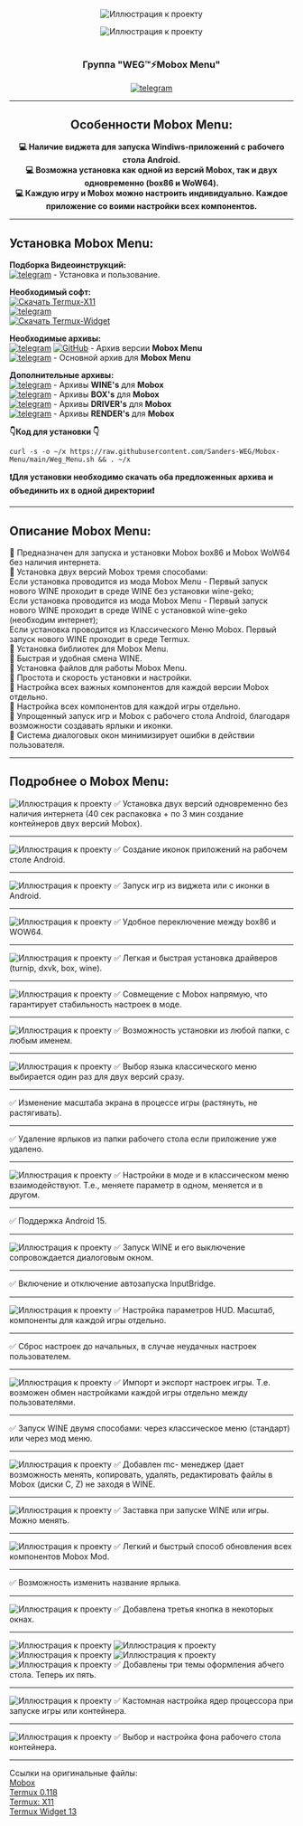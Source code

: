 

<div align="center">

![Иллюстрация к проекту](https://github.com/Sanders-WEG/Dop-img/blob/main/Menu.png)

![Иллюстрация к проекту](https://github.com/Sanders-WEG/Dop-img/blob/main/menu_1.png)
#
### Группа "WEG™⚡️Mobox Menu" 
[![telegram](https://img.shields.io/badge/WEG™⚡️Telegram-2CA5E0?logo=telegram&logoColor=white)](https://t.me/weg_mod_mobox)
____ 
##  Особенности Mobox Menu:  
  
**:computer: Наличие виджета для запуска Windiws-приложений с рабочего стола Android.**  
**:computer: Возможна установка как одной из версий Mobox, так и двух одновременно (box86 и WoW64).**  
**:computer: Каждую игру и Mobox можно настроить индивидуально. Каждое приложение со воими настройки всех компонентов.**  
____
</div>
<div align="left">
   
## **Установка Mobox Menu:**  
**Подборка Видеоинструкций:**  
[![telegram](https://img.shields.io/badge/WEG™⚡️Telegram-2CA5E0?logo=telegram&logoColor=white)](https://t.me/weg_mod_mobox/11) - Установка и пользование.  
  
**Необходимый софт:**  
[![Скачать Termux-X11](https://img.shields.io/badge/Скачать-WEG™⚡️Termux--X11-blue?style=for-the-badge&logo=telegram)](https://t.me/weg_mod_mobox/12/137)  
[![telegram](https://img.shields.io/badge/Скачать-WEG™⚡️Termux--0.118-brightgreen?style=for-the-badge&logo=telegram)](https://t.me/weg_mod_mobox/12/136)  
[![Скачать Termux-Widget](https://img.shields.io/badge/Скачать-WEG™⚡️Termux--Widget-orange?style=for-the-badge&logo=telegram)](https://t.me/weg_mod_mobox/12/138)  
  
**Необходимые архивы:**  
[![telegram](https://img.shields.io/badge/WEG™⚡️Telegram-2CA5E0?logo=telegram&logoColor=white)](https://t.me/weg_mod_mobox/12/1227) [![GitHub](https://img.shields.io/badge/WEG™⚡️GitHub-grey?logo=github)](https://github.com/Sanders-WEG/Mobox-Menu/releases/tag/v.5.3) -  Архив версии **Mobox Menu**  
[![telegram](https://img.shields.io/badge/WEG™⚡️Telegram-2CA5E0?logo=telegram&logoColor=white)](https://t.me/weg_mod_mobox/12/1128) -  Основной архив для **Mobox Menu** 

**Дополнительные архивы:**  
[![telegram](https://img.shields.io/badge/WEG™⚡️Telegram-2CA5E0?logo=telegram&logoColor=white)](https://t.me/weg_mod_mobox/337) -  Архивы **WINE's** для **Mobox**  
[![telegram](https://img.shields.io/badge/WEG™⚡️Telegram-2CA5E0?logo=telegram&logoColor=white)](https://t.me/weg_mod_mobox/166) -  Архивы **BOX's** для **Mobox**  
[![telegram](https://img.shields.io/badge/WEG™⚡️Telegram-2CA5E0?logo=telegram&logoColor=white)](https://t.me/weg_mod_mobox/188) -  Архивы **DRIVER's** для **Mobox**  
[![telegram](https://img.shields.io/badge/WEG™⚡️Telegram-2CA5E0?logo=telegram&logoColor=white)](https://t.me/weg_mod_mobox/220) -  Архивы **RENDER's** для **Mobox**  
  
**👇Код для установки 👇**  
   ```
   curl -s -o ~/x https://raw.githubusercontent.com/Sanders-WEG/Mobox-Menu/main/Weg_Menu.sh && . ~/x
   ```
**❗️Для установки необходимо скачать оба предложенных архива и объединить их в одной директории❗️**  
____
## Описание Mobox Menu:  
🧿 Предназначен для запуска и установки Mobox box86 и Mobox WoW64 без наличия интернета.  
🧿 Установка двух версий Mobox тремя способами:  
 Если установка проводится из мода Mobox Menu - Первый запуск нового WINE проходит в среде WINE без установки wine-geko;  
 Если установка проводится из мода Mobox Menu - Первый запуск нового WINE проходит в среде WINE с установкой wine-geko (необходим интернет);  
 Если установка проводится из Классического Меню Mobox. Первый запуск нового WINE проходит в среде Termux.  
🧿 Установка библиотек для Mobox Menu.  
🧿 Быстрая и удобная смена WINE.  
🧿 Установка файлов для работы Mobox Menu.  
🧿 Простота и скорость установки и настройки.  
🧿 Настройка всех важных компонентов для каждой версии Mobox отдельно.  
🧿 Настройка всех компонентов для каждой игры отдельно.  
🧿 Упрощенный запуск игр и Mobox с рабочего стола Android, благодаря возможности создавать ярлыки и иконки.  
🧿 Система диалоговых окон минимизирует ошибки в действии пользователя.  
____
## Подробнее о Mobox Menu:  
![Иллюстрация к проекту](https://github.com/Sanders-WEG/Dop-img/blob/main/photo_2025-02-25_07-59-10.jpg)
✅ Установка двух версий одновременно без наличия интернета (40 сек распаковка + по 3 мин создание контейнеров двух версий Mobox).  
____
![Иллюстрация к проекту](https://github.com/Sanders-WEG/Dop-img/blob/main/1.jpg)
✅ Создание иконок приложений на рабочем столе Android.  
____
![Иллюстрация к проекту](https://github.com/Sanders-WEG/Dop-img/blob/main/2.jpg)
✅ Запуск игр из виджета или с иконки в Android.
____
![Иллюстрация к проекту](https://github.com/Sanders-WEG/Dop-img/blob/main/3.jpg)
✅ Удобное переключение между box86 и WOW64.
____
![Иллюстрация к проекту](https://github.com/Sanders-WEG/Dop-img/blob/main/4.jpg)
✅ Легкая и быстрая установка драйверов (turnip, dxvk, box, wine).
____
![Иллюстрация к проекту](https://github.com/Sanders-WEG/Dop-img/blob/main/12.jpg)
✅ Совмещение с Mobox напрямую, что гарантирует стабильность настроек в моде.
____
![Иллюстрация к проекту](https://github.com/Sanders-WEG/Dop-img/blob/main/5.jpg)
✅ Возможность установки из любой папки, с любым именем.
____
![Иллюстрация к проекту](https://github.com/Sanders-WEG/Dop-img/blob/main/24.jpg)
✅ Выбор языка классического меню выбирается один раз для двух версий сразу.
____
✅ Изменение масштаба экрана в процессе игры (растянуть, не растягивать).
____
✅ Удаление ярлыков из папки рабочего стола если приложение уже удалено.
____
![Иллюстрация к проекту](https://github.com/Sanders-WEG/Dop-img/blob/main/23.jpg)
✅ Настройки в моде и в классическом меню взаимодействуют. Т.е., меняете параметр в одном, меняется и в другом.
____
✅ Поддержка Android 15.
____
![Иллюстрация к проекту](https://github.com/Sanders-WEG/Dop-img/blob/main/14.jpg)
✅ Запуск WINE и его выключение сопровождается диалоговым окном.
____
✅ Включение и отключение автозапуска InputBridge.
____
![Иллюстрация к проекту](https://github.com/Sanders-WEG/Dop-img/blob/main/21.jpg)
✅ Настройка параметров HUD. Масштаб, компоненты для каждой игры отдельно.
____
✅ Сброс настроек до начальных, в случае неудачных настроек пользователем.
____
![Иллюстрация к проекту](https://github.com/Sanders-WEG/Dop-img/blob/main/20.jpg)
✅ Импорт и экспорт настроек игры. Т.е. возможен обмен настройками каждой игры отдельно между пользователями.
____
✅ Запуск WINE двумя способами: через классическое меню (стандарт) или через мод меню.
____
![Иллюстрация к проекту](https://github.com/Sanders-WEG/Dop-img/blob/main/15.jpg)
✅ Добавлен mc- менеджер (дает возможность менять, копировать, удалять, редактировать файлы в Mobox (диски C, Z) не заходя в WINE.
____
![Иллюстрация к проекту](https://github.com/Sanders-WEG/Dop-img/blob/main/11.jpg)
✅ Заставка при запуске WINE или игры. Можно менять.
____
![Иллюстрация к проекту](https://github.com/Sanders-WEG/Dop-img/blob/main/16.jpg)
✅ Легкий и быстрый способ обновления всех компонентов Mobox Mod.
____
✅ Возможность изменить название ярлыка.
____
![Иллюстрация к проекту](https://github.com/Sanders-WEG/Dop-img/blob/main/16.jpg)
✅ Добавлена третья кнопка в некоторых окнах.
____
![Иллюстрация к проекту](https://github.com/Sanders-WEG/Dop-img/blob/main/9.jpg)
![Иллюстрация к проекту](https://github.com/Sanders-WEG/Dop-img/blob/main/8.jpg)
![Иллюстрация к проекту](https://github.com/Sanders-WEG/Dop-img/blob/main/7.jpg)
![Иллюстрация к проекту](https://github.com/Sanders-WEG/Dop-img/blob/main/6.jpg)
![Иллюстрация к проекту](https://github.com/Sanders-WEG/Dop-img/blob/main/10.jpg)
✅ Добавлены три темы оформления абчего стола. Теперь их пять.
____
![Иллюстрация к проекту](https://github.com/Sanders-WEG/Dop-img/blob/main/13.jpg)
✅ Кастомная настройка ядер процессора при запуске игры или контейнера.
____
![Иллюстрация к проекту](https://github.com/Sanders-WEG/Dop-img/blob/main/22.jpg)
✅ Выбор и настройка фона рабочего стола контейнера.
____
Ссылки на оригинальные файлы:  
[Mobox](https://github.com/olegos2/mobox)  
[Termux 0.118](https://github.com/termux/termux-app)  
[Termux: X11](https://github.com/termux/termux-x11)  
[Termux Widget 13](https://github.com/termux/termux-widget)  
